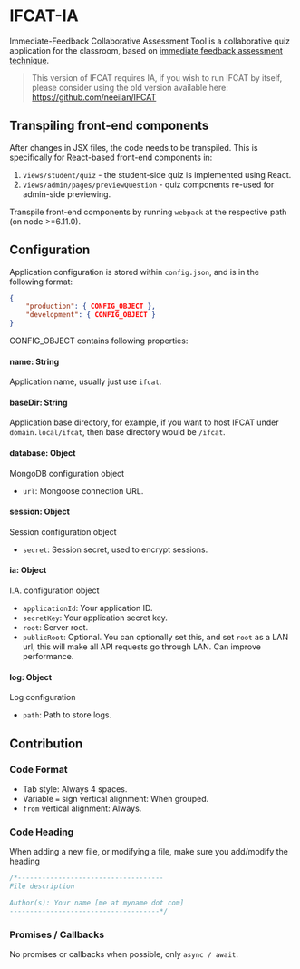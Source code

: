 # IFCAT-IA
Immediate-Feedback Collaborative Assessment Tool is a collaborative quiz application for the classroom, based on [immediate feedback assessment technique](https://link.springer.com/article/10.1007/BF03395423).

> This version of IFCAT requires IA, if you wish to run IFCAT by itself, please consider using the old version available here: https://github.com/neeilan/IFCAT

## Transpiling front-end components
After changes in JSX files, the code needs to be transpiled. This is specifically for React-based front-end components in:
1. ```views/student/quiz``` - the student-side quiz is implemented using React.
2. ```views/admin/pages/previewQuestion``` - quiz components re-used for admin-side previewing.


Transpile front-end components by running ```webpack``` at the respective path (on node >=6.11.0).

## Configuration

Application configuration is stored within `config.json`, and is in the following format:

```json
{
    "production": { CONFIG_OBJECT },
    "development": { CONFIG_OBJECT }
}
```

CONFIG_OBJECT contains following properties:

#### name: String

Application name, usually just use `ifcat`.

#### baseDir: String

Application base directory, for example, if you want to host IFCAT under `domain.local/ifcat`, then base directory would be `/ifcat`.

#### database: Object

MongoDB configuration object

* `url`: Mongoose connection URL.

#### session: Object

Session configuration object

* `secret`: Session secret, used to encrypt sessions.

#### ia: Object

I.A. configuration object

* `applicationId`: Your application ID.
* `secretKey`: Your application secret key.
* `root`: Server root.
* `publicRoot`: Optional. You can optionally set this, and set `root` as a LAN url, this will make all API requests go through LAN. Can improve performance.

#### log: Object

Log configuration

* `path`: Path to store logs.

## Contribution

### Code Format

* Tab style: Always 4 spaces.
* Variable `=` sign vertical alignment: When grouped.
* `from` vertical alignment: Always.

### Code Heading

When adding a new file, or modifying a file, make sure you add/modify the heading

```javascript
/*------------------------------------
File description

Author(s): Your name [me at myname dot com]
-------------------------------------*/
```

### Promises / Callbacks

No promises or callbacks when possible, only `async / await`.

